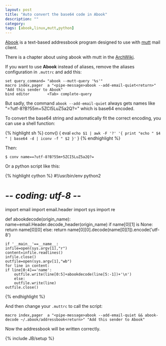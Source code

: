 ```yaml
---
layout: post
title: "Auto convert the base64 code in Abook"
description: ""
category: 
tags: [abook,linux,mutt,python]
---
```


[Abook](http://abook.sourceforge.net/) is a text-based addressbook program designed to use with [mutt](http://www.mutt.org/) mail client.

There is a chapter about using abook with mutt in the [ArchWiki](https://wiki.archlinux.org/index.php/Mutt#Abook).

If you want to use __Abook__ instead of aliases, remove the aliases configuration in `.muttrc` and add this:

	set query_command= "abook --mutt-query '%s'"
	macro index,pager  a "<pipe-message>abook --add-email-quiet<return>" "Add this sender to Abook"
	bind editor        <Tab> complete-query

But sadly, the command `abook --add-email-quiet` always gets names like "=?utf-8?B?55m+5ZCI5LuZ5a2Q?=" which is base64 encoded.

To convert the base64 string and automatically fit the correct encoding, you can use a shell function:

{% highlight sh %}
conv() {
	eval `echo $1 | awk -F '?' '{ print "echo " $4 " | base64 -d | iconv -f " $2 }'`
}
{% endhighlight %}

Then:

	$ conv name==?utf-8?B?55m+5ZCI5LuZ5a2Q?=

Or a python script like this:

{% highlight cython %}
#!/usr/bin/env python2
# -*- coding: utf-8 -*-
import email
import email.header
import sys
import re

def abookdecode(origin_name):
    name=email.Header.decode_header(origin_name)
	if name[0][1] is None:
	    return name[0][0]
	else:
	    return name[0][0].decode(name[0][1]).encode('utf-8')

    if '__main__'==__name__:
	infile=open(sys.argv[1],"r")
    content=infile.readlines()
    infile.close()
    outfile=open(sys.argv[1],"wb")
	for line in content:
	if line[0:4]=='name':
	    outfile.write(line[0:5]+abookdecode(line[5:-1])+'\n')
	    else:
		outfile.write(line)
    outfile.close()
{% endhighlight %}

And then change your `.muttrc` to call the script:

	macro index,pager  a "<pipe-message>abook --add-email-quiet && abook-decode ~/.abook/addressbook<return>" "Add this sender to Abook"

Now the addressbook will be written correctly.

{% include JB/setup %}
